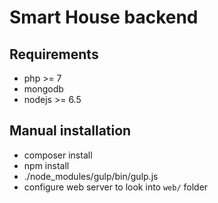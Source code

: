 Smart House backend
=========================

Requirements
------------------------
+ php >= 7
+ mongodb
+ nodejs >= 6.5

Manual installation
-------------------------
+ composer install
+ npm install
+ ./node_modules/gulp/bin/gulp.js
+ configure web server to look into `web/` folder